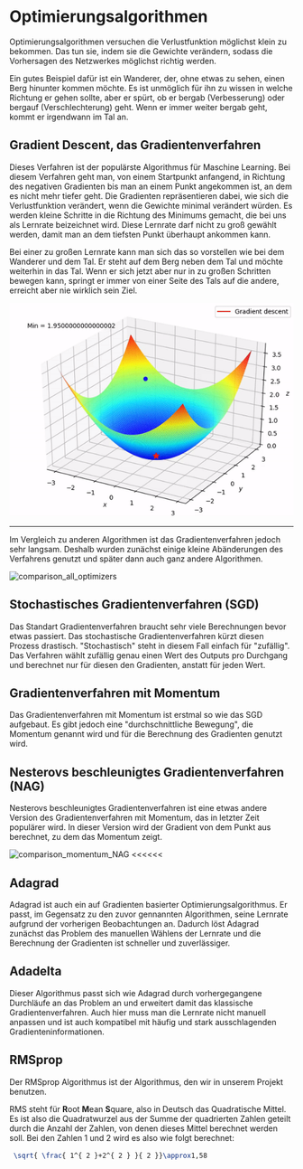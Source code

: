 # Optimierungsalgorithmen
Optimierungsalgorithmen versuchen die Verlustfunktion möglichst klein zu bekommen. Das tun sie, indem sie 
die Gewichte verändern, sodass die Vorhersagen des Netzwerkes möglichst richtig werden.

Ein gutes Beispiel dafür ist ein Wanderer, der, ohne etwas zu sehen, einen Berg hinunter kommen möchte.
Es ist unmöglich für ihn zu wissen in welche Richtung er gehen sollte, aber er spürt, ob er bergab (Verbesserung) 
oder bergauf (Verschlechterung) geht. Wenn er immer weiter bergab geht, kommt er irgendwann im Tal an.

## Gradient Descent, das Gradientenverfahren
Dieses Verfahren ist der populärste Algorithmus für Maschine Learning. 
Bei diesem Verfahren geht man, von einem Startpunkt anfangend, in Richtung des negativen Gradienten
bis man an einem Punkt angekommen ist, an dem es nicht mehr tiefer geht.
Die Gradienten repräsentieren dabei, wie sich die Verlustfunktion verändert, wenn die Gewichte minimal verändert
würden.
Es werden kleine Schritte in die Richtung des Minimums gemacht, die bei uns als Lernrate beizeichnet wird. 
Diese Lernrate darf nicht zu groß gewählt werden, damit man an dem tiefsten Punkt überhaupt ankommen kann.

Bei einer zu großen Lernrate kann man sich das so vorstellen wie bei dem Wanderer und dem Tal. 
Er steht auf dem Berg neben dem Tal und möchte weiterhin in das Tal. 
Wenn er sich jetzt aber nur in zu großen Schritten bewegen kann, springt er immer 
von einer Seite des Tals auf die andere, erreicht aber nie wirklich sein Ziel.

![gradient_descent](https://raw.githubusercontent.com/felar/robug/master/pictures_gifs/gradientdescent.gif)
___
Im Vergleich zu anderen Algorithmen ist das Gradientenverfahren jedoch sehr langsam.
Deshalb wurden zunächst einige kleine Abänderungen des Verfahrens genutzt und später dann auch ganz andere Algorithmen.

![comparison_all_optimizers](https://raw.githubusercontent.com/felar/robug/master/pictures_gifs/optimizer_comparison.gif)

## Stochastisches Gradientenverfahren (SGD)
Das Standart Gradientenverfahren braucht sehr viele Berechnungen bevor etwas passiert. Das stochastische Gradientenverfahren
kürzt diesen Prozess drastisch. "Stochastisch" steht in diesem Fall einfach für "zufällig". 
Das Verfahren wählt zufällig genau einen Wert des Outputs pro Durchgang und berechnet nur für diesen den Gradienten, anstatt
für jeden Wert.

## Gradientenverfahren mit Momentum
Das Gradientenverfahren mit Momentum ist erstmal so wie das SGD aufgebaut. Es gibt jedoch eine "durchschnittliche Bewegung", die 
Momentum genannt wird und für die Berechnung des Gradienten genutzt wird.

## Nesterovs beschleunigtes Gradientenverfahren (NAG)
Nesterovs beschleunigtes Gradientenverfahren ist eine etwas andere Version des Gradientenverfahren mit Momentum, das in 
letzter Zeit populärer wird. In dieser Version wird der Gradient von dem Punkt aus berechnet, zu dem das Momentum zeigt.

![comparison_momentum_NAG](https://raw.githubusercontent.com/felar/robug/master/pictures_gifs/) <<<<<<

## Adagrad
Adagrad ist auch ein auf Gradienten basierter Optimierungsalgorithmus. Er passt, im Gegensatz zu den zuvor gennannten Algorithmen, 
seine Lernrate aufgrund der vorherigen Beobachtungen an. Dadurch löst Adagrad zunächst das Problem des manuellen Wählens der Lernrate
und die Berechnung der Gradienten ist schneller und zuverlässiger.

## Adadelta
Dieser Algorithmus passt sich wie Adagrad durch vorhergegangene Durchläufe an das Problem an und erweitert damit das klassische 
Gradientenverfahren. Auch hier muss man die Lernrate nicht manuell anpassen und ist auch kompatibel mit häufig und stark ausschlagenden
Gradienteninformationen. 

## RMSprop
Der RMSprop Algorithmus ist der Algorithmus, den wir in unserem Projekt benutzen. 

RMS steht für **R**oot **M**ean **S**quare, 
also in Deutsch das Quadratische Mittel. Es ist also die Quadratwurzel aus der Summe der quadrierten Zahlen geteilt durch 
die Anzahl der Zahlen, von denen dieses Mittel berechnet werden soll.
Bei den Zahlen 1 und 2 wird es also wie folgt berechnet:

```latex
 \sqrt{ \frac{ 1^{ 2 }+2^{ 2 } }{ 2 }}\approx1,58
```


